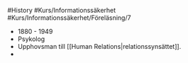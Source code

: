 #History #Kurs/Informationssäkerhet #Kurs/Informationssäkerhet/Föreläsning/7 

- 1880 - 1949
- Psykolog
- Upphovsman till [[Human Relations|relationssynsättet]].
- 